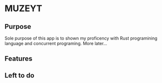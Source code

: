 # MUZEYT
## Purpose 
Sole purpose of this app is to shown my proficency with Rust programining language and concurrent programing. 
More later... 


## Features



## Left to do

